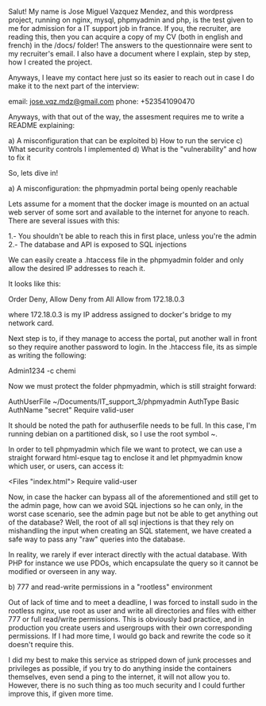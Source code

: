 Salut! My name is Jose Miguel Vazquez Mendez, and this wordpress project, running on nginx, mysql, phpmyadmin and php, is the test given to me for admission for a IT support job in france. If you, the recruiter, are reading this, then you can acquire a copy of my CV (both in english and french) in the /docs/ folder! The answers to the questionnaire were sent to my recruiter's email. I also have a document where I explain, step by step, how I created the project.

Anyways, I leave my contact here just so its easier to reach out in case I do make it to the next part of the interview:

email: jose.vqz.mdz@gmail.com
phone: +523541090470

Anyways, with that out of the way, the assesment requires me to write a README explaining:

a) A misconfiguration that can be exploited
b) How to run the service
c) What security controls I implemented
d) What is the "vulnerability" and how to fix it

So, lets dive in!

a) A misconfiguration: the phpmyadmin portal being openly reachable

Lets assume for a moment that the docker image is mounted on an actual web server of some sort and available to the internet for anyone to reach. There are several issues with this:

1.- You shouldn't be able to reach this in first place, unless you're the admin
2.- The database and API is exposed to SQL injections

We can easily create a .htaccess file in the phpmyadmin folder and only allow the desired IP addresses to reach it.

It looks like this:

Order Deny, Allow
Deny from All
Allow from 172.18.0.3

where 172.18.0.3 is my IP address assigned to docker's bridge to my network card.

Next step is to, if they manage to access the portal, put another wall in front so they require another password to login. In the .htaccess file, its as simple as writing the following:

Admin1234 -c chemi

Now we must protect the folder phpmyadmin, which is still straight forward:

AuthUserFile ~/Documents/IT_support_3/phpmyadmin
AuthType Basic
AuthName "secret"
Require valid-user

It should be noted the path for authuserfile needs to be full. In this case, I'm running debian on a partitioned disk, so I use the root symbol ~.

In order to tell phpmyadmin which file we want to protect, we can use a straight forward html-esque tag to enclose it and let phpmyadmin know which user, or users, can access it:

<Files "index.html">
  Require valid-user
</Files>

Now, in case the hacker can bypass all of the aforementioned and still get to the admin page, how can we avoid SQL injections so he can only, in the worst case scenario,
see the admin page but not be able to get anything out of the database? Well, the root of all sql injections is that they rely on mishandling the input when  creating an SQL statement, we have created a safe way to pass any "raw" queries into the database.

In reality, we rarely if ever interact directly with the actual database. With PHP for instance we use PDOs, which encapsulate the query so it cannot be modified or overseen in any way.

b) 777 and read-write permissions in a "rootless" environment

Out of lack of time and to meet a deadline, I was forced to install sudo in the rootless nginx, use root as user and write all directories and files with either 777 or full read/write permissions. This is obviously bad practice, and in production you create users and usergroups with their own corresponding permissions. If I had more time, I would go back and rewrite the code so it doesn't require this. 

I did my best to make this service as stripped down of junk processes and privileges as possible, if you try to do anything inside the containers themselves, even send a ping to the internet, it will not allow you to. However, there is no such thing as too much security and I could further improve this, if given more time.